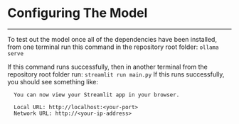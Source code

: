 # Configuring The Model
---
To test out the model once all of the dependencies have been installed, from one terminal run this command in the repository root folder:
`ollama serve`

If this command runs successfully, then in another terminal from the repository root folder run:
`streamlit run main.py`
If this runs successfully, you should see something like:
```
  You can now view your Streamlit app in your browser.

  Local URL: http://localhost:<your-port>
  Network URL: http://<your-ip-address>
```
